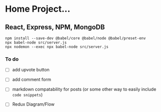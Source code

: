 # Home Project...

## React, Express, NPM, MongoDB

`npm install --save-dev @babel/core @babel/node @babel/preset-env`  
`npx babel-node src/server.js`    
`npx nodemon --exec npx babel-node src/server.js`

### To do

* [ ] add upvote button
* [ ] add comment form
* [ ] markdown compatability for posts (or some other way to easily include `code snippets`)
* [ ] Redux Diagram/Flow


